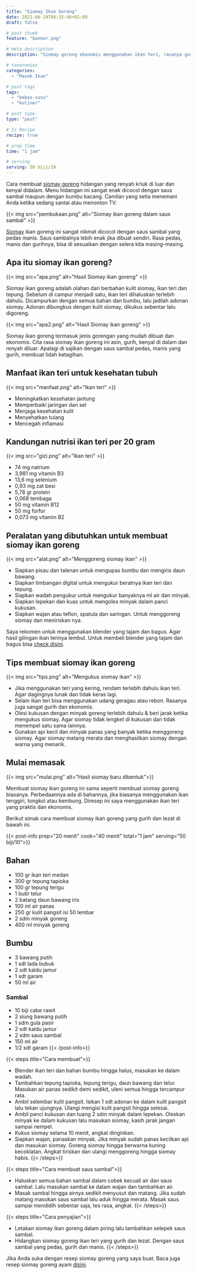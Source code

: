 ```yaml
---
title: "Siomay Ikan Goreng"
date: 2021-06-19T06:35:46+02:00
draft: false

# post thumb
feature: "banner.png"

# meta description
description: "Siomay goreng ekonomis menggunakan ikan teri, rasanya gurih dan aromanya sangat sedap. Membuatnya mudah dan simpel, sangat cocok menjadi cemilan sehari-hari."

# taxonomies
categories:
  - "Masak Ikan"

# post tags
tags:
  - "bebas-susu"
  - "kuliner"

# post type
type: "post"

# Is Recipe
recipe: true

# prep time
time: "1 jam"

# serving
serving: 50 biji/10
---
```

Cara membuat [siomay goreng](/resep/resep-siomay-goreng/) hidangan yang renyah kriuk di luar dan kenyal didalam. Menu hidangan ini sangat enak dicocol dengan saus sambal maupun dengan bumbu kacang. Camilan yang setia menemani Anda ketika sedang santai atau menonton TV.

{{< img src="pembukaan.png" alt="Siomay ikan goreng dalam saus sambal" >}}

[Siomay](/resep/siomay-ayam-udang/) ikan goreng ini sangat nikmat dicocol dengan saus sambal yang pedas manis.  Saus sambalnya lebih enak jika dibuat sendiri. Rasa pedas, manis dan gurihnya, bisa di sesuaikan dengan selera kita masing-masing.

## Apa itu siomay ikan goreng?

{{< img src="apa.png" alt="Hasil Siomay ikan goreng" >}}

Siomay ikan goreng adalah olahan dari berbahan kulit siomay, ikan teri dan tepung. Sebelum di campur menjadi satu, ikan teri dihaluskan terlebih dahulu. Dicampurkan dengan semua bahan dan bumbu, lalu jadilah adonan siomay. Adonan dibungkus dengan kulit siomay, dikukus sebentar lalu digoreng.

{{< img src="apa2.png" alt="Hasil Siomay ikan goreng" >}}

Siomay ikan goreng termasuk jenis gorengan yang mudah dibuat dan ekonomis. Cita rasa siomay ikan goreng ini asin, gurih, kenyal di dalam dan renyah diluar. Apalagi di sajikan dengan saus sambal pedas, manis yang gurih, membuat lidah ketagihan.

## Manfaat ikan teri untuk kesehatan tubuh

{{< img src="manfaat.png" alt="Ikan teri" >}}

-   Meningkatkan kesehatan jantung
-   Memperbaiki jaringan dan sel
-   Menjaga kesehatan kulit
-   Menyehatkan tulang
-   Mencegah inflamasi

## Kandungan nutrisi ikan teri per 20 gram

{{< img src="gizi.png" alt="Ikan teri" >}}

-   74 mg natrium
-   3,981 mg vitamin B3
-   13,6 mg selenium
-   0,93 mg zat besi
-   5,78 gr protein
-   0,068 tembaga
-   50 mg vitamin B12
-   50 mg forfor
-   0,073 mg vitamin B2

## Peralatan yang dibutuhkan untuk membuat siomay ikan goreng

{{< img src="alat.png" alt="Menggoreng siomay ikan" >}}

-   Siapkan pisau dan talenan untuk mengupas bumbu dan mengiris daun bawang.
-   Siapkan timbangan digital untuk mengukur beratnya ikan teri dan tepung.
-   Siapkan wadah pengukur untuk mengukur banyaknya ml air dan minyak.
-   Siapkan lepekan dan kuas untuk mengoles minyak dalam panci kukusan.
-   Siapkan wajan atau teflon, spatula dan saringan. Untuk menggoreng siomay dan meniriskan nya.

Saya rekomen untuk menggunakan blender yang tajam dan bagus. Agar hasil gilingan ikan terinya lembut. Untuk membeli blender yang tajam dan bagus bisa [check disini](https://s.click.aliexpress.com/e/_Arlt0r).

## Tips membuat siomay ikan goreng

{{< img src="tips.png" alt="Mengukus siomay ikan" >}}

-   Jika menggunakan teri yang kering, rendam terlebih dahulu ikan teri. Agar dagingnya lunak dan tidak keras lagi.
-   Selain ikan teri bisa menggunakan udang geragau atau rebon. Rasanya juga sangat gurih dan ekonomis.
-   Olesi kukusan dengan minyak goreng terlebih dahulu & beri jarak ketika mengukus siomay. Agar siomay tidak lengket di kukusan dan tidak menempel satu sama lainnya.
-   Gunakan api kecil dan minyak panas yang banyak ketika menggoreng siomay. Agar siomay matang merata dan menghasilkan siomay dengan warna yang menarik.

## Mulai memasak

{{< img src="mulai.png" alt="Hasil siomay baru dibentuk">}}

Membuat siomay ikan goreng ini sama seperti membuat siomay goreng biasanya. Perbedaannya ada di bahannya, jika biasanya menggunakan ikan tenggiri, tongkol atau kembung. Diresep ini saya menggunakan ikan teri yang praktis dan ekonomis.

Berikut simak cara membuat siomay ikan goreng yang gurih dan lezat di bawah ini.

{{< post-info prep="20 menit" cook="40 menit" total="1 jam" serving="50 biji/10">}}

## Bahan

-   100 gr ikan teri medan
-   300 gr tepung tapioka
-   100 gr tepung terigu
-   1 butir telur
-   2 batang daun bawang iris
-   100 ml air panas
-   250 gr kulit pangsit isi 50 lembar
-   2 sdm minyak goreng
-   400 ml minyak goreng

## Bumbu

-   3 bawang putih
-   1 sdt lada bubuk
-   2 sdt kaldu jamur
-   1 sdt garam
-   50 ml air

### Sambal

-   10 biji cabe rawit
-   2 siung bawang putih
-   1 sdm gula pasir
-   2 sdt kaldu jamur
-   2 sdm saus sambal
-   150 ml air
-   1/2 sdt garam
{{< /post-info>}}

{{< steps title="Cara membuat">}}
-   Blender ikan teri dan bahan bumbu hingga halus, masukan ke dalam wadah.
-   Tambahkan tepung tapioka, tepung terigu, daun bawang dan telur. Masukan air panas sedikit demi sedikit, uleni semua hingga tercampur rata.
-   Ambil selembar kulit pangsit. Isikan 1 sdt adonan ke dalam kulit pangsit lalu tekan ujungnya. Ulangi mengisi kulit pangsit hingga selesai.
-   Ambil panci kukusan dan tuang 2 sdm minyak dalam lepekan. Oleskan minyak ke dalam kukusan lalu masukan siomay, kasih jarak jangan sampai nempel.
-   Kukus siomay selama 10 menit, angkat dinginkan.
-   Siapkan wajan, panaskan minyak. Jika minyak sudah panas kecilkan api dan masukan siomay. Goreng siomay hingga berwarna kuning kecoklatan. Angkat tiriskan dan ulangi menggoreng hingga siomay habis.
{{< /steps>}}

{{< steps title="Cara membuat saus sambal">}}
-   Haluskan semua bahan sambal dalam cobek kecuali air dan saus sambal. Lalu masukan sambal ke dalam wajan dan tambahkan air.
-   Masak sambal hingga airnya sedikit menyusut dan matang. Jika sudah matang masukan saus sambal lalu aduk hingga merata. Masak saus sampai mendidih sebentar saja, tes rasa, angkat.
{{< /steps>}}

{{< steps title="Cara penyajian">}}
-   Letakan siomay ikan goreng dalam piring lalu tambahkan selepek saus sambal.
-   Hidangkan siomay goreng ikan teri yang gurih dan lezat. Dengan saus sambal yang pedas, gurih dan manis.
{{< /steps>}}

Jika Anda suka dengan resep siomay goreng yang saya buat. Baca juga resep siomay goreng ayam [disini](/resep/resep-siomay-goreng/).